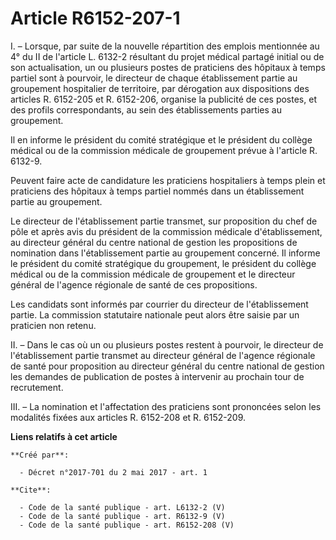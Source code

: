 # Article R6152-207-1

I. – Lorsque, par suite de la nouvelle répartition des emplois mentionnée au 4° du II de l'article L. 6132-2 résultant du
projet médical partagé initial ou de son actualisation, un ou plusieurs postes de praticiens des hôpitaux à temps partiel
sont à pourvoir, le directeur de chaque établissement partie au groupement hospitalier de territoire, par dérogation aux
dispositions des articles R. 6152-205 et R. 6152-206, organise la publicité de ces postes, et des profils correspondants, au
sein des établissements parties au groupement. 

Il en informe le président du comité stratégique et le président du collège médical ou de la commission médicale de
groupement prévue à l'article R. 6132-9. 

Peuvent faire acte de candidature les praticiens hospitaliers à temps plein et praticiens des hôpitaux à temps partiel nommés
dans un établissement partie au groupement. 

Le directeur de l'établissement partie transmet, sur proposition du chef de pôle et après avis du président de la commission
médicale d'établissement, au directeur général du centre national de gestion les propositions de nomination dans
l'établissement partie au groupement concerné. Il informe le président du comité stratégique du groupement, le président du
collège médical ou de la commission médicale de groupement et le directeur général de l'agence régionale de santé de ces
propositions. 

Les candidats sont informés par courrier du directeur de l'établissement partie. La commission statutaire nationale peut
alors être saisie par un praticien non retenu. 

II. – Dans le cas où un ou plusieurs postes restent à pourvoir, le directeur de l'établissement partie transmet au directeur
général de l'agence régionale de santé pour proposition au directeur général du centre national de gestion les demandes de
publication de postes à intervenir au prochain tour de recrutement. 

III. – La nomination et l'affectation des praticiens sont prononcées selon les modalités fixées aux articles R. 6152-208 et
R. 6152-209.

**Liens relatifs à cet article**

	**Créé par**:

	  - Décret n°2017-701 du 2 mai 2017 - art. 1

	**Cite**:

	  - Code de la santé publique - art. L6132-2 (V)
	  - Code de la santé publique - art. R6132-9 (V)
	  - Code de la santé publique - art. R6152-208 (V)
